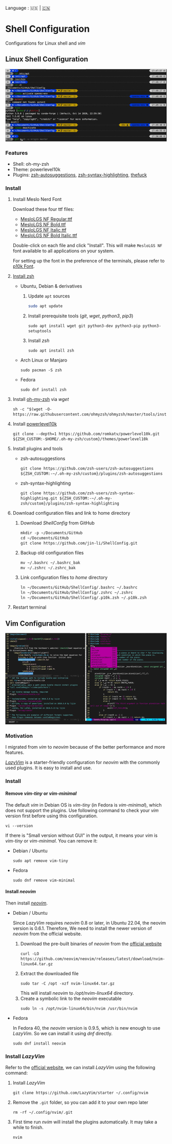 Language : 🇺🇸 | [🇨🇳](./README.zh-cn.md)

# Shell Configuration

Configurations for Linux shell and *vim*

## Linux Shell Configuration

![Shell Appearence](figs/shell_appearence.JPG)

### Features

- Shell: oh-my-zsh
- Theme: powerlevel10k
- Plugins: [zsh-autosuggestions](https://github.com/zsh-users/zsh-autosuggestions), [zsh-syntax-highlighting](https://github.com/zsh-users/zsh-syntax-highlighting), [thefuck](https://github.com/nvbn/thefuck)

### Install

1. Install Meslo Nerd Font
   
   Download these four ttf files:

    - [MesloLGS NF Regular.ttf](https://github.com/romkatv/powerlevel10k-media/raw/master/MesloLGS%20NF%20Regular.ttf)
    - [MesloLGS NF Bold.ttf](https://github.com/romkatv/powerlevel10k-media/raw/master/MesloLGS%20NF%20Bold.ttf)
    - [MesloLGS NF Italic.ttf](https://github.com/romkatv/powerlevel10k-media/raw/master/MesloLGS%20NF%20Italic.ttf)
    - [MesloLGS NF Bold Italic.ttf](https://github.com/romkatv/powerlevel10k-media/raw/master/MesloLGS%20NF%20Bold%20Italic.ttf)

    Double-click on each file and click "Install". This will make `MesloLGS NF` font available to all
    applications on your system.

    For setting up the font in the preference of the terminals, please refer to [p10k Font](https://github.com/romkatv/powerlevel10k#Fonts).

1. [Install zsh](https://github.com/ohmyzsh/ohmyzsh/wiki/Installing-ZSH)
    
    - Ubuntu, Debian & derivatives
        1. Update `apt` sources
            ```bash
            sudo apt update
            ```

        1. Install prerequisite tools (*git*, *wget*, *python3*, *pip3*)
        
            ```
            sudo apt install wget git python3-dev python3-pip python3-setuptools
            ```
    
        1. Install *zsh*
            ```
            sudo apt install zsh
            ```

    - Arch Linux or Manjaro
        ```
        sudo pacman -S zsh
        ```
    
    - Fedora
        ```
        sudo dnf install zsh
        ```

1. Install [oh-my-zsh](https://github.com/ohmyzsh/ohmyzsh) via *wget*
    
    ```
    sh -c "$(wget -O- https://raw.githubusercontent.com/ohmyzsh/ohmyzsh/master/tools/install.sh)"
    ```

1. Install [powerlevel10k](https://github.com/romkatv/powerlevel10k#oh-my-zsh)
   
    ```
    git clone --depth=1 https://github.com/romkatv/powerlevel10k.git ${ZSH_CUSTOM:-$HOME/.oh-my-zsh/custom}/themes/powerlevel10k
    ```

1. Install plugins and tools
   
    - zsh-autosuggestions
        ```
        git clone https://github.com/zsh-users/zsh-autosuggestions ${ZSH_CUSTOM:-~/.oh-my-zsh/custom}/plugins/zsh-autosuggestions
        ```
    - zsh-syntax-highlighting
        ```
        git clone https://github.com/zsh-users/zsh-syntax-highlighting.git ${ZSH_CUSTOM:-~/.oh-my-zsh/custom}/plugins/zsh-syntax-highlighting
        ```

1. Download configuration files and link to home directory
    
    1. Download *ShellConfig* from GitHub
        ```
        mkdir -p ~/Documents/GitHub
        cd ~/Documents/GitHub
        git clone https://github.com/jin-li/ShellConfig.git 
        ```
    2. Backup old configuration files
        ```
        mv ~/.bashrc ~/.bashrc_bak
        mv ~/.zshrc ~/.zshrc_bak
        ```
    3. Link configuration files to *home* directory
        ```
        ln ~/Documents/GitHub/ShellConfig/.bashrc ~/.bashrc
        ln ~/Documents/GitHub/ShellConfig/.zshrc ~/.zshrc
        ln ~/Documents/GitHub/ShellConfig/.p10k.zsh ~/.p10k.zsh
        ```

1. Restart terminal

## Vim Configuration

![Vim Appearance](figs/vim_appearence.JPG)

### Motivation

I migrated from *vim* to *neovim* because of the better performance and more features. 

[*LazyVim*](https://www.lazyvim.org/) is a starter-friendly configuration for *neovim* with the commonly used plugins. It is easy to install and use.

### Install

#### Remove *vim-tiny* or *vim-minimal*

The default *vim* in Debian OS is *vim-tiny* (in Fedora is *vim-minimal*), which does not support the plugins. Use following command to check your *vim* version first before using this configuration.

```
vi --version
```

If there is "Small version without GUI" in the output, it means your *vim* is *vim-tiny* or *vim-minimal*. You can remove it:

- Debian / Ubuntu
    ```
    sudo apt remove vim-tiny
    ```
- Fedora
    ```
    sudo dnf remove vim-minimal
    ```

#### Install *neovim*

Then install [*neovim*](https://neovim.io/).

- Debian / Ubuntu
  
  Since *LazyVim* requires *neovim* 0.8 or later, in Ubuntu 22.04, the neovim version is 0.6.1. Therefore, We need to install the newer version of *neovim* from the official website.

    1. Download the pre-built binaries of *neovim* from the [official website](https://github.com/neovim/neovim/releases)
        ```
        curl -LO https://github.com/neovim/neovim/releases/latest/download/nvim-linux64.tar.gz
        ```
    2. Extract the downloaded file
        ```
        sudo tar -C /opt -xzf nvim-linux64.tar.gz
        ```
        This will install *neovim* to */opt/nvim-linux64* directory.
    3. Create a symbolic link to the *neovim* executable
        ```
        sudo ln -s /opt/nvim-linux64/bin/nvim /usr/bin/nvim
        ```

- Fedora
  
  In Fedora 40, the *neovim* version is 0.9.5, which is new enough to use *LazyVim*. So we can install it using *dnf* directly.
    ```
    sudo dnf install neovim
    ```

### Install *LazyVim*

Refer to the [official website](https://www.lazyvim.org/installation), we can install *LazyVim* using the following command:

1. Install *LazyVim*
    ```
    git clone https://github.com/LazyVim/starter ~/.config/nvim
    ```

2. Remove the `.git` folder, so you can add it to your own repo later
    ```
    rm -rf ~/.config/nvim/.git
    ```

3. First time run *nvim* will install the plugins automatically. It may take a while to finish.
    ```
    nvim
    ```
